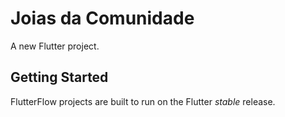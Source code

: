 # Joias da Comunidade

A new Flutter project.

## Getting Started

FlutterFlow projects are built to run on the Flutter _stable_ release.
